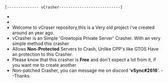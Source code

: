 

    [-------------- vCrasher---------------------------]
 -
 -
 - Welcome to vCraser repository,this is a Very old project i've created around an year ago.
 - vCrasher is an Simple 'Growtopia Private Server' Crasher. With an very simple method this crasher
 - Allows **Non-Protected** Servers to Crash, Unlike CPP's like GTOS Have an protection to this Crasher.
 - Please know that this crasher is **Free** and don't expect a lot from it, if you want me to create another
 - Non-patched Crasher, you can message me on discord '**vSync#2616**'. 
--Thanks.
